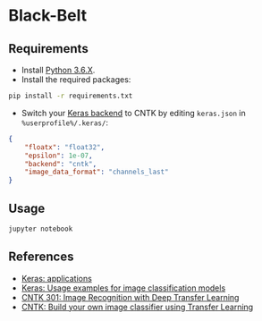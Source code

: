 # Black-Belt

## Requirements

-   Install [Python 3.6.X](https://www.python.org/downloads/).
-   Install the required packages:

```bash
pip install -r requirements.txt
```

-   Switch your [Keras backend](https://keras.io/backend/) to CNTK by editing `keras.json` in `%userprofile%/.keras/`:

```json
{
    "floatx": "float32",
    "epsilon": 1e-07,
    "backend": "cntk",
    "image_data_format": "channels_last"
}
```

## Usage

```bash
jupyter notebook
```

## References

-   [Keras: applications](https://keras.io/applications/)
-   [Keras: Usage examples for image classification models](https://keras.io/applications/#usage-examples-for-image-classification-models)
-   [CNTK 301: Image Recognition with Deep Transfer Learning](https://cntk.ai/pythondocs/CNTK_301_Image_Recognition_with_Deep_Transfer_Learning.html)
-   [CNTK: Build your own image classifier using Transfer Learning](https://docs.microsoft.com/en-us/cognitive-toolkit/Build-your-own-image-classifier-using-Transfer-Learning)
